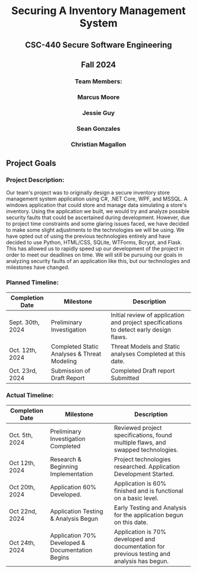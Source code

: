 # <p align ="center">Securing A Inventory Management System
## <p align="center"> CSC-440 Secure Software Engineering
## <p align="center"> Fall 2024

### <p align="center"> Team Members:
### <p align="center"> Marcus Moore
### <p align="center"> Jessie Guy
### <p align="center"> Sean Gonzales
### <p align="center"> Christian Magallon

## Project Goals
### Project Description:
Our team's project was to originally design a secure inventory store management system application using C#, .NET Core, WPF, and MSSQL. A windows application that could store and manage data simulating a store's inventory. Using the application we built, we would try and analyze possible security faults that could be ascertained during development.
However, due to project time constraints and some glaring issues faced, we have decided to make some slight adjustments to the technologies we will be using. We have opted out of using the previous technologies entirely and have decided to use Python, HTML/CSS, SQLite, WTForms, Bcrypt, and Flask. This has allowed us to rapidly speed up our development of the project in order to meet our deadlines on time. We will still be pursuing our goals in analyzing security faults of an application like this, but our technologies and milestones have changed.
### Planned Timeline:
| **Completion Date** | **Milestone** | **Description** |
|---------------------|---------------|-----------------|
| Sept. 30th, 2024         | Preliminary Investigation | Initial review of application and project specifications to detect early design flaws. |
| Oct. 12th, 2024 | Completed Static Analyses & Threat Modeling| Threat Models and Static analyses Completed at this date. |
| Oct. 23rd, 2024 | Submission of Draft Report | Completed Draft report Submitted |
### Actual Timeline:
| **Completion Date** | **Milestone** | **Description** |
|---------------------|---------------|-----------------|
| Oct. 5th, 2024 | Preliminary Investigation Completed | Reviewed project specifications, found multiple flaws, and swapped technologies. |
| Oct 12th, 2024 | Research & Beginning Implementation | Project technologies researched. Application Development Started.
| Oct 20th, 2024 | Application 60% Developed. | Application is 60% finished and is functional on a basic level.
| Oct 22nd, 2024 | Application Testing & Analysis Begun | Early Testing and Analysis for the application begun on this date.
| Oct 24th, 2024 | Application 70% Developed & Documentation Begins | Application is 70% developed and documentation for previous testing and analysis has begun.
